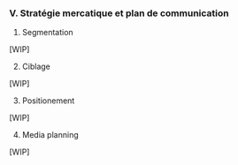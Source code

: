 ### V. Stratégie mercatique et plan de communication

1. Segmentation

[WIP]

2. Ciblage

[WIP]

3. Positionement

[WIP]

4. Media planning

[WIP]
